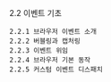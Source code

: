 2.2 이벤트 기초

```
2.2.1 브라우저 이벤트 소개
2.2.2 버블링과 캡처링
2.2.3 이벤트 위임
2.2.4 브라우저 기본 동작
2.2.5 커스텀 이벤트 디스패치
```
